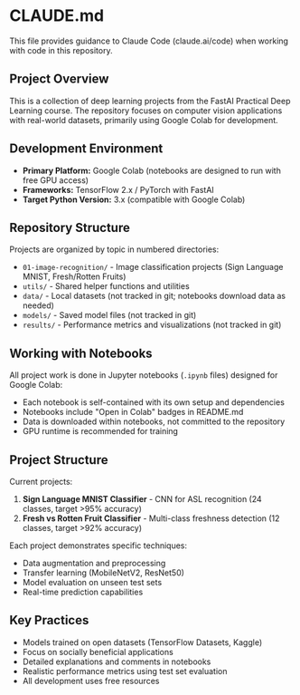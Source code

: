 # CLAUDE.md

This file provides guidance to Claude Code (claude.ai/code) when working with code in this repository.

## Project Overview

This is a collection of deep learning projects from the FastAI Practical Deep Learning course. The repository focuses on computer vision applications with real-world datasets, primarily using Google Colab for development.

## Development Environment

- **Primary Platform:** Google Colab (notebooks are designed to run with free GPU access)
- **Frameworks:** TensorFlow 2.x / PyTorch with FastAI
- **Target Python Version:** 3.x (compatible with Google Colab)

## Repository Structure

Projects are organized by topic in numbered directories:
- `01-image-recognition/` - Image classification projects (Sign Language MNIST, Fresh/Rotten Fruits)
- `utils/` - Shared helper functions and utilities
- `data/` - Local datasets (not tracked in git; notebooks download data as needed)
- `models/` - Saved model files (not tracked in git)
- `results/` - Performance metrics and visualizations (not tracked in git)

## Working with Notebooks

All project work is done in Jupyter notebooks (`.ipynb` files) designed for Google Colab:
- Each notebook is self-contained with its own setup and dependencies
- Notebooks include "Open in Colab" badges in README.md
- Data is downloaded within notebooks, not committed to the repository
- GPU runtime is recommended for training

## Project Structure

Current projects:
1. **Sign Language MNIST Classifier** - CNN for ASL recognition (24 classes, target >95% accuracy)
2. **Fresh vs Rotten Fruit Classifier** - Multi-class freshness detection (12 classes, target >92% accuracy)

Each project demonstrates specific techniques:
- Data augmentation and preprocessing
- Transfer learning (MobileNetV2, ResNet50)
- Model evaluation on unseen test sets
- Real-time prediction capabilities

## Key Practices

- Models trained on open datasets (TensorFlow Datasets, Kaggle)
- Focus on socially beneficial applications
- Detailed explanations and comments in notebooks
- Realistic performance metrics using test set evaluation
- All development uses free resources
